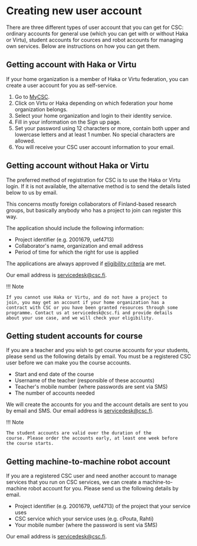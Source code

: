 # Creating new user account

There are three different types of user account that you can get for
CSC: ordinary accounts for general use (which you can get with or
without Haka or Virtu), student accounts for cources and robot
accounts for managing own services. Below are instructions on how you
can get them.

## Getting account with Haka or Virtu

If your home organization is a member of Haka or Virtu federation, you
can create a user account for you as self-service.

1. Go to [MyCSC](http://my.csc.fi).
1. Click on Virtu or Haka depending on which federation your home
organization belongs.
1. Select your home organization and login to their identity service.
1. Fill in your information on the Sign up page.
1. Set your password using 12 characters or more, contain both upper
and lowercase letters and at least 1 number. No special characters are
allowed.
1. You will receive your CSC user account information to your email.

## Getting account without Haka or Virtu

The preferred method of registration for CSC is to use the Haka or
Virtu login. If it is not available, the alternative method is to send
the details listed below to us by email.

This concerns mostly foreign collaborators of Finland-based research
groups, but basically anybody who has a project to join can register
this way.

The application should include the following information:

* Project identifier (e.g. 2001679, uef4713)
* Collaborator's name, organization and email address
* Period of time for which the right for use is applied

The applications are always approved if [eligibility
criteria](https://research.csc.fi/free-of-charge-use-cases) are met.

Our email address is servicedesk@csc.fi.

!!! Note

    If you cannot use Haka or Virtu, and do not have a project to
    join, you may get an account if your home organization has a
    contract with CSC or you have been granted resources through some
    programme. Contact us at servicedesk@csc.fi and provide details
    about your use case, and we will check your eligibility.

## Getting student accounts for course

If you are a teacher and you wish to get course accounts for your
students, please send us the following details by email. You must be a
registered CSC user before we can make you the course accounts.

* Start and end date of the course
* Username of the teacher (responsible of these accounts)
* Teacher's mobile number (where passwords are sent via SMS)
* The number of accounts needed

We will create the accounts for you and the account details are sent
to you by email and SMS. Our email address is servicedesk@csc.fi.

!!! Note

    The student accounts are valid over the duration of the
    course. Please order the accounts early, at least one week before
    the course starts.

## Getting machine-to-machine robot account

If you are a registered CSC user and need another account to manage
services that you run on CSC services, we can create a
machine-to-machine robot account for you. Please send us the following
details by email.

* Project identifier (e.g. 2001679, uef4713) of the project that your
  service uses
* CSC service which your service uses (e.g. cPouta, Rahti)
* Your mobile number (where the password is sent via SMS)

Our email address is servicedesk@csc.fi.
